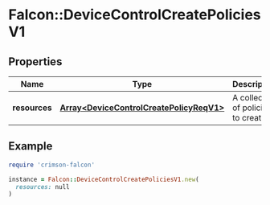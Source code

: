 # Falcon::DeviceControlCreatePoliciesV1

## Properties

| Name | Type | Description | Notes |
| ---- | ---- | ----------- | ----- |
| **resources** | [**Array&lt;DeviceControlCreatePolicyReqV1&gt;**](DeviceControlCreatePolicyReqV1.md) | A collection of policies to create |  |

## Example

```ruby
require 'crimson-falcon'

instance = Falcon::DeviceControlCreatePoliciesV1.new(
  resources: null
)
```

